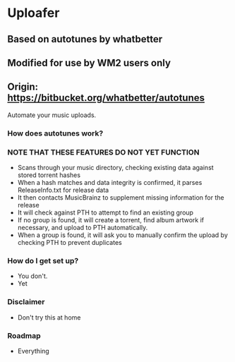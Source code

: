 # Uploafer #
## Based on autotunes by whatbetter ##
## Modified for use by WM2 users only ##
## Origin: https://bitbucket.org/whatbetter/autotunes ##

Automate your music uploads.

### How does autotunes work? ###
### NOTE THAT THESE FEATURES DO NOT YET FUNCTION ###

* Scans through your music directory, checking existing data against stored torrent hashes
* When a hash matches and data integrity is confirmed, it parses ReleaseInfo.txt for release data
* It then contacts MusicBrainz to supplement missing information for the release
* It will check against PTH to attempt to find an existing group
* If no group is found, it will create a torrent, find album artwork if necessary, and upload to PTH automatically.
* When a group is found, it will ask you to manually confirm the upload by checking PTH to prevent duplicates

### How do I get set up? ###

* You don't.
* Yet

### Disclaimer ###

* Don't try this at home

### Roadmap ###

* Everything